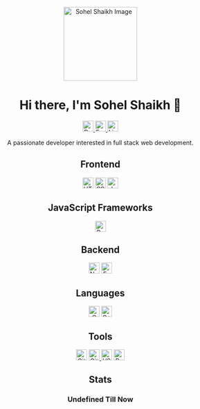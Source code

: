 <!-- Your header -->

<p align="center">
  <a href="https://your-image-url.com/your-image.png">
    <img src="https://your-image-url.com/your-image.png" alt="Sohel Shaikh Image" width="170">
  </a>
</p>

<!-- Your bio -->

<h1 align="center">Hi there, I'm Sohel Shaikh 👋</h1>

<p align="center">
  <a href="https://mysite-portfoliohub.netlify.app">
    <img src="https://img.shields.io/badge/Portfolio-1abc9c?logo=web&logoColor=white" alt="Portfolio" height="25">
  </a>
  <a href="sohel.techin@gmail.com">
    <img src="https://img.shields.io/badge/Email-D14836?logo=gmail&logoColor=white" alt="Email" height="25">
  </a>
  <a href="https://www.linkedin.com/in/sohel-shaikh-tech/">
    <img src="https://img.shields.io/badge/LinkedIn-0077B5?logo=linkedin&logoColor=white" alt="LinkedIn" height="25">
  </a>
</p>

<p align="center">A passionate developer interested in full stack web development.</p>

<!-- Frontend -->
<h2 align="center">Frontend</h2>
<p align="center">
  <img src="https://img.shields.io/badge/HTML5-E34F26?logo=html5&logoColor=white" alt="HTML5" height="25">
  <img src="https://img.shields.io/badge/CSS3-1572B6?logo=css3&logoColor=white" alt="CSS3" height="25">
  <img src="https://img.shields.io/badge/JavaScript-F7DF1E?logo=javascript&logoColor=black" alt="JavaScript" height="25">
</p>

<!-- JavaScript Frameworks -->
<h2 align="center">JavaScript Frameworks</h2>
<p align="center">
  <img src="https://img.shields.io/badge/React-61DAFB?logo=react&logoColor=black" alt="React" height="25">
  <!-- <img src="https://img.shields.io/badge/Angular-DD0031?logo=angular&logoColor=white" alt="Angular" height="25"> -->
  <!-- <img src="https://img.shields.io/badge/Vue.js-4FC08D?logo=vue.js&logoColor=white" alt="Vue.js" height="25"> -->
</p>

<!-- 
  <li> Make it Proper And looks like a Profile Page</li> 
  <li> Add Portfolio Website look and Other links with Styling like grid and any other design </li>
  <li> Add Leetcode and other Stats</li>
-->

<!-- Backend -->
<h2 align="center">Backend</h2>
<p align="center">
  <img src="https://img.shields.io/badge/Node.js-339933?logo=node.js&logoColor=white" alt="Node.js" height="25">
  <img src="https://img.shields.io/badge/Express.js-000000?logo=express&logoColor=white" alt="Express.js" height="25">
</p>

<!-- Language -->
<h2 align="center">Languages</h2>
<p align="center">
  <img src="https://img.shields.io/badge/C-00599C?logo=c&logoColor=white" alt="C" height="25">
  <img src="https://img.shields.io/badge/C++-00599C?logo=c%2B%2B&logoColor=white" alt="C++" height="25">
</p>

<!-- Tools -->
<h2 align="center">Tools</h2>
<p align="center">
  <img src="https://img.shields.io/badge/Git-F05032?logo=git&logoColor=white" alt="Git" height="25">
  <a href="https://github.com/sohelshaikh01">
    <img src="https://img.shields.io/badge/GitHub-181717?logo=github&logoColor=white" alt="GitHub" height="25">
  </a>
  <img src="https://img.shields.io/badge/VS_Code-007ACC?logo=visual-studio-code&logoColor=white" alt="VS Code" height="25">
  <!-- <img src="https://img.shields.io/badge/Blogger-FF5722?logo=blogger&logoColor=white" alt="Blogger" height="25"> -->
  <img src="https://img.shields.io/badge/Replit-667881?logo=replit&logoColor=white" alt="Replit" height="25">
  <!-- <img src="https://img.shields.io/badge/Reddit-FF4500?logo=reddit&logoColor=white" alt="Reddit" height="25"> -->
</p>

<!-- Stats -->
<h2 align="center">Stats</h2>
<h3 align="center">Undefined Till Now</h3>
